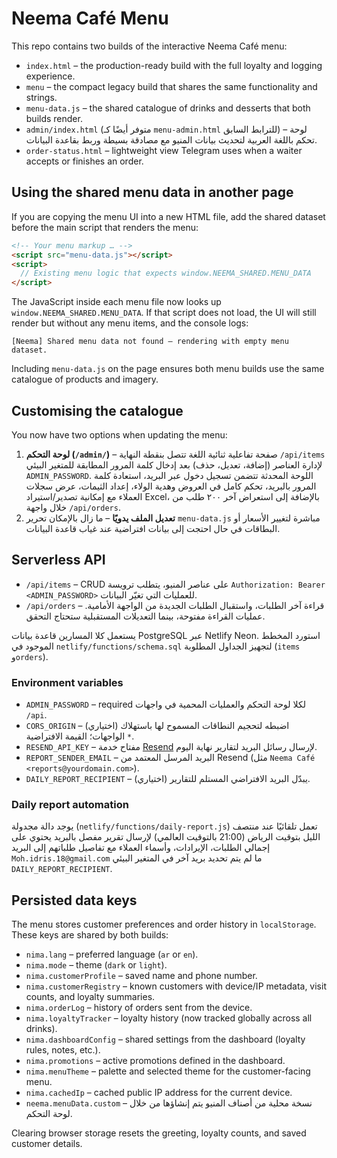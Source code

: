 # Neema Café Menu

This repo contains two builds of the interactive Neema Café menu:

- `index.html` – the production-ready build with the full loyalty and logging experience.
- `menu` – the compact legacy build that shares the same functionality and strings.
- `menu-data.js` – the shared catalogue of drinks and desserts that both builds render.
- `admin/index.html` (متوفر أيضًا كـ `menu-admin.html` للترابط السابق) – لوحة تحكم باللغة العربية لتحديث بيانات المنيو مع مصادقة بسيطة وربط بقاعدة البيانات.
- `order-status.html` – lightweight view Telegram uses when a waiter accepts or finishes an order.

## Using the shared menu data in another page

If you are copying the menu UI into a new HTML file, add the shared dataset before the main script that renders the menu:

```html
<!-- Your menu markup … -->
<script src="menu-data.js"></script>
<script>
  // Existing menu logic that expects window.NEEMA_SHARED.MENU_DATA
</script>
```

The JavaScript inside each menu file now looks up `window.NEEMA_SHARED.MENU_DATA`. If that script does not load, the UI will still render but without any menu items, and the console logs:

```
[Neema] Shared menu data not found — rendering with empty menu dataset.
```

Including `menu-data.js` on the page ensures both menu builds use the same catalogue of products and imagery.

## Customising the catalogue

You now have two options when updating the menu:

1. **لوحة التحكم (`/admin/`)** – صفحة تفاعلية ثنائية اللغة تتصل بنقطة النهاية `/api/items` لإدارة العناصر (إضافة، تعديل، حذف) بعد إدخال كلمة المرور المطابقة للمتغير البيئي `ADMIN_PASSWORD`. اللوحة المحدثة تتضمن تسجيل دخول عبر البريد، استعادة كلمة المرور بالبريد، تحكم كامل في العروض وهدية الولاء، إعداد الثيمات، عرض سجلات العملاء مع إمكانية تصدير/استيراد Excel، بالإضافة إلى استعراض آخر ٢٠٠ طلب من خلال واجهة `/api/orders`.
2. **تعديل الملف يدويًا** – ما زال بالإمكان تحرير `menu-data.js` مباشرة لتغيير الأسعار أو البطاقات في حال احتجت إلى بيانات افتراضية عند غياب قاعدة البيانات.

## Serverless API

- `/api/items` – CRUD على عناصر المنيو، يتطلب ترويسة `Authorization: Bearer <ADMIN_PASSWORD>` للعمليات التي تغيّر البيانات.
- `/api/orders` – قراءة آخر الطلبات، واستقبال الطلبات الجديدة من الواجهة الأمامية. عمليات القراءة مفتوحة، بينما التعديلات المستقبلية ستحتاج التحقق.

يستعمل كلا المسارين قاعدة بيانات PostgreSQL عبر Netlify Neon. استورد المخطط الموجود في `netlify/functions/schema.sql` لتجهيز الجداول المطلوبة (`items` و`orders`).

### Environment variables

- `ADMIN_PASSWORD` – required لكلا لوحة التحكم والعمليات المحمية في واجهات `/api`.
- `CORS_ORIGIN` – (اختياري) اضبطه لتحجيم النطاقات المسموح لها باستهلاك الواجهات؛ القيمة الافتراضية `*`.
- `RESEND_API_KEY` – مفتاح خدمة [Resend](https://resend.com/) لإرسال رسائل البريد لتقارير نهاية اليوم.
- `REPORT_SENDER_EMAIL` – البريد المرسل المعتمد من Resend (مثل `Neema Café <reports@yourdomain.com>`).
- `DAILY_REPORT_RECIPIENT` – (اختياري) يبدّل البريد الافتراضي المستلم للتقارير.

### Daily report automation

يوجد دالة مجدولة (`netlify/functions/daily-report.js`) تعمل تلقائيًا عند منتصف الليل بتوقيت الرياض (21:00 بالتوقيت العالمي) لإرسال تقرير مفصل بالبريد يحتوي على إجمالي الطلبات، الإيرادات، وأسماء العملاء مع تفاصيل طلباتهم إلى البريد `Moh.idris.18@gmail.com` ما لم يتم تحديد بريد آخر في المتغير البيئي `DAILY_REPORT_RECIPIENT`.

## Persisted data keys

The menu stores customer preferences and order history in `localStorage`. These keys are shared by both builds:

- `nima.lang` – preferred language (`ar` or `en`).
- `nima.mode` – theme (`dark` or `light`).
- `nima.customerProfile` – saved name and phone number.
- `nima.customerRegistry` – known customers with device/IP metadata, visit counts, and loyalty summaries.
- `nima.orderLog` – history of orders sent from the device.
- `nima.loyaltyTracker` – loyalty history (now tracked globally across all drinks).
- `nima.dashboardConfig` – shared settings from the dashboard (loyalty rules, notes, etc.).
- `nima.promotions` – active promotions defined in the dashboard.
- `nima.menuTheme` – palette and selected theme for the customer-facing menu.
- `nima.cachedIp` – cached public IP address for the current device.
- `neema.menuData.custom` – نسخة محلية من أصناف المنيو يتم إنشاؤها من خلال لوحة التحكم.

Clearing browser storage resets the greeting, loyalty counts, and saved customer details.
